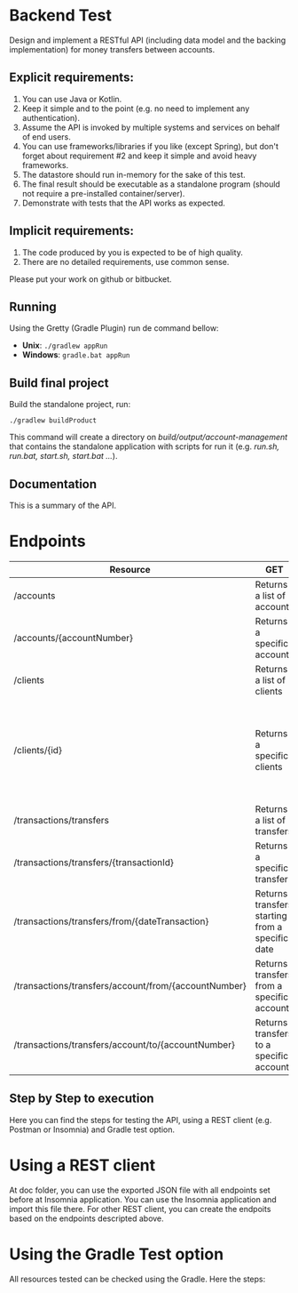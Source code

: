 # Backend Test

Design and implement a RESTful API (including data model and the backing implementation) for money transfers between accounts.

## Explicit requirements:
1. You can use Java or Kotlin.
2. Keep it simple and to the point (e.g. no need to implement any authentication).
3. Assume the API is invoked by multiple systems and services on behalf of end users.
4. You can use frameworks/libraries if you like (except Spring), but don't forget about requirement #2 and keep it simple and avoid heavy frameworks.
5. The datastore should run in-memory for the sake of this test.
6. The final result should be executable as a standalone program (should not require a pre-installed container/server).
7. Demonstrate with tests that the API works as expected.

## Implicit requirements:
1. The code produced by you is expected to be of high quality.
2. There are no detailed requirements, use common sense.

Please put your work on github or bitbucket.

## Running

Using the Gretty (Gradle Plugin) run de command bellow:

- **Unix**: `./gradlew appRun`
- **Windows**: `gradle.bat appRun`

## Build final project

Build the standalone project, run:

`./gradlew buildProduct`

This command will create a directory on *build/output/account-management*
that contains the standalone application with scripts for run it
(e.g. *run.sh, run.bat, start.sh, start.bat ...*).

## Documentation
This is a summary of the API.

# Endpoints

| Resource                                             | GET                                             | POST                  | PUT                      | DELETE                                                                        |
|------------------------------------------------------|-------------------------------------------------|-----------------------|--------------------------|-------------------------------------------------------------------------------|
| /accounts                                            | Returns a list of accounts                      | Create a new account  | Not allowed              | Not allowed                                                                   |
| /accounts/{accountNumber}                            | Returns a specific account                      |  Not allowed          | Not allowed              | Not allowed                                                                   |
| /clients                                             | Returns a list of clients                       | Create a new client   | Not allowed              | Not allowed                                                                   |
| /clients/{id}                                        | Returns a specific clients                      |  Not allowed          | Update a specific client | Delete a specific client only if this client doesn't have accounts registered |
| /transactions/transfers                              | Returns a list of transfers                     | Create a new transfer | Not allowed              | Not allowed                                                                   |
| /transactions/transfers/{transactionId}              | Returns a specific transfer                     | Not allowed           | Not allowed              | Not allowed                                                                   |
| /transactions/transfers/from/{dateTransaction}       | Returns transfers starting from a specific date | Not allowed           | Not allowed              | Not allowed                                                                   |
| /transactions/transfers/account/from/{accountNumber} | Returns transfers from a specific account       | Not allowed           | Not allowed              | Not allowed                                                                   |
| /transactions/transfers/account/to/{accountNumber}   | Returns transfers to a specific account         | Not allowed           | Not allowed              | Not allowed                                                                   |

## Step by Step to execution
Here you can find the steps for testing the API, using a REST client (e.g. Postman or Insomnia) and Gradle test option.

# Using a REST client
At doc folder, you can use the exported JSON file with all endpoints set before at Insomnia application. You can use the Insomnia application and import this file there.
For other REST client, you can create the endpoits based on the endpoints descripted above.

# Using the Gradle Test option
All resources tested can be checked using the Gradle. Here the steps:


